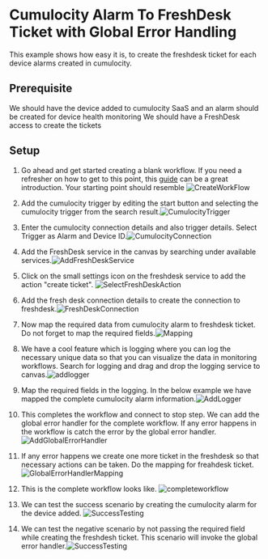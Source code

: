 # Cumulocity Alarm To FreshDesk Ticket with Global Error Handling

This example shows how easy it is,  to create the freshdesk ticket for each device alarms created in cumulocity.

## Prerequisite
We should have the device added to cumulocity SaaS and an alarm should be created for device health monitoring
We should have a FreshDesk access to create the tickets


## Setup

1. Go ahead and get started creating a blank workflow. If you need a refresher on how to get to this point, this [guide](https://docs.webmethods.io/workflow-building-blocks/creating-first-workflow) can be a great introduction. Your starting point should resemble ![CreateWorkFlow](https://github.com/maam1/webmethodsio-examples/blob/master/cumulocitytofreshdesk/createnewworkflow.PNG)

2.  Add the cumulocity trigger by editing the start button and selecting the cumulocity trigger from the search result.![CumulocityTrigger](https://github.com/maam1/webmethodsio-examples/blob/master/cumulocitytofreshdesk/cumulocitytrigger.PNG)

3.  Enter the cumulocity connection details and also trigger details. Select Trigger as Alarm and Device ID.![CumulocityConnection](
https://github.com/maam1/webmethodsio-examples/blob/master/cumulocitytofreshdesk/cumulocityconnection.PNG)

4.  Add the FreshDesk service in the canvas by searching under available services.![AddFreshDeskService](https://github.com/maam1/webmethodsio-examples/blob/master/cumulocitytofreshdesk/addfreshdeskservice.PNG)

5.  Click on the small settings icon on the freshdesk service to add the action "create ticket". ![SelectFreshDeskAction](https://github.com/maam1/webmethodsio-examples/blob/master/cumulocitytofreshdesk/selectfreshdeskaction.PNG)

6.  Add the fresh desk connection details to create the connection to freshdesk.![FreshDeskConnection](https://github.com/maam1/webmethodsio-examples/blob/master/cumulocitytofreshdesk/freshdeskconnection.PNG)

7. Now map the required data from cumulocity alarm to freshdesk ticket. Do not forget to map the required fields.![Mapping](https://github.com/maam1/webmethodsio-examples/blob/master/cumulocitytofreshdesk/mapping.PNG)

8.  We have a cool feature which is logging where you can log the necessary unique data so that you can visualize the data in monitoring workflows. Search for logging and drag and drop the logging service to canvas.![addlogger](https://github.com/maam1/webmethodsio-examples/blob/master/cumulocitytofreshdesk/addlogger.PNG)

9.  Map the required fields in the logging. In the below example we have mapped the complete cumulocity alarm information.![AddLogger](https://github.com/maam1/webmethodsio-examples/blob/master/cumulocitytofreshdesk/loggermapping.PNG)

10. This completes the workflow and connect to stop step. We can add the global error handler for the complete workflow. If any error happens in the workflow is catch the error by the global error handler.![AddGlobalErrorHandler](https://github.com/maam1/webmethodsio-examples/blob/master/cumulocitytofreshdesk/addglobalerrorhandler.PNG)

11. If any error happens we  create one more ticket in the freshdesk so that necessary actions can be taken. Do the mapping for freahdesk ticket.![GlobalErrorHandlerMapping](https://github.com/maam1/webmethodsio-examples/blob/master/cumulocitytofreshdesk/globalerrorhandlermapping.PNG)

12. This is the complete workflow looks like. ![completeworkflow](https://github.com/maam1/webmethodsio-examples/blob/master/cumulocitytofreshdesk/completeworkflow.PNG) 

13. We can test the success scenario by creating the cumulocity alarm for the device added. ![SuccessTesting](
https://github.com/maam1/webmethodsio-examples/blob/master/cumulocitytofreshdesk/successtesting.PNG)

14. We can test the negative scenario by not passing the required field while creating the freshdesh ticket. This scenario will invoke the global error handler.![SuccessTesting](https://github.com/maam1/webmethodsio-examples/blob/master/cumulocitytofreshdesk/errortesting.PNG)
